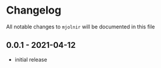 # Changelog

All notable changes to `mjolnir` will be documented in this file

## 0.0.1 - 2021-04-12

- initial release
